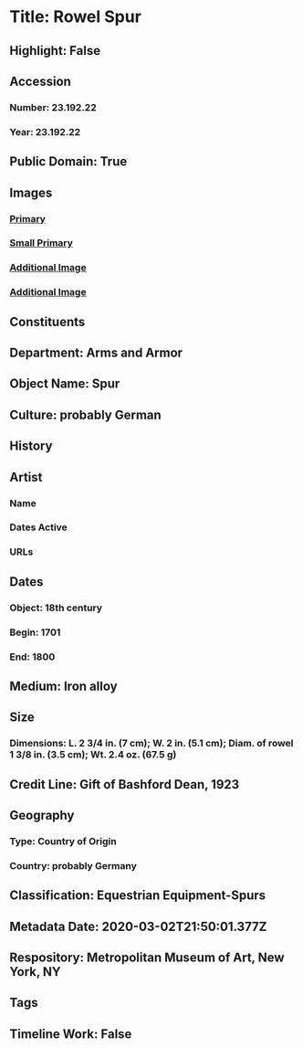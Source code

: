# Title: Rowel Spur
## Highlight: False
## Accession
### Number: 23.192.22
### Year: 23.192.22
## Public Domain: True
## Images
### [Primary](https://images.metmuseum.org/CRDImages/aa/original/LC-23_192_22-001.jpg)
### [Small Primary](https://images.metmuseum.org/CRDImages/aa/web-large/LC-23_192_22-001.jpg)
### [Additional Image](https://images.metmuseum.org/CRDImages/aa/original/LC-23_192_22-002.jpg)
### [Additional Image](https://images.metmuseum.org/CRDImages/aa/original/LC-23_192_22-003.jpg)
## Constituents
## Department: Arms and Armor
## Object Name: Spur
## Culture: probably German
## History
## Artist
### Name
### Dates Active
### URLs
## Dates
### Object: 18th century
### Begin: 1701
### End: 1800
## Medium: Iron alloy
## Size
### Dimensions: L. 2 3/4 in. (7 cm); W. 2 in. (5.1 cm); Diam. of rowel 1 3/8 in. (3.5 cm); Wt. 2.4 oz. (67.5 g)
## Credit Line: Gift of Bashford Dean, 1923
## Geography
### Type: Country of Origin
### Country: probably Germany
## Classification: Equestrian Equipment-Spurs
## Metadata Date: 2020-03-02T21:50:01.377Z
## Respository: Metropolitan Museum of Art, New York, NY
## Tags
## Timeline Work: False